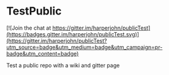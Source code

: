# TestPublic

[![Join the chat at https://gitter.im/harperjohn/publicTest](https://badges.gitter.im/harperjohn/publicTest.svg)](https://gitter.im/harperjohn/publicTest?utm_source=badge&utm_medium=badge&utm_campaign=pr-badge&utm_content=badge)

Test a public repo with a wiki and gitter page
